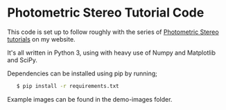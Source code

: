 # Photometric Stereo Tutorial Code
This code is set up to follow roughly with the series of [Photometric Stereo tutorials](http://www.ian-hales.com/tag/photometric-stereo-tutorial-series/) on my website.

It's all written in Python 3, using with heavy use of Numpy and Matplotlib and SciPy. 

Dependencies can be installed using pip by running;

```bash
   $ pip install -r requirements.txt
```

Example images can be found in the demo-images folder.
